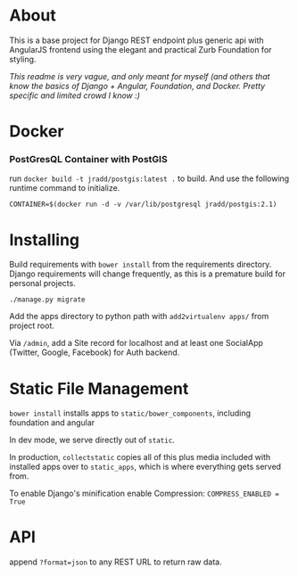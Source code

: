 # About
This is a base project for Django REST endpoint plus generic  api with AngularJS frontend using the elegant and practical Zurb Foundation for styling.

_This readme is very vague, and only meant for myself (and others that know the basics of Django + Angular, Foundation, and Docker. Pretty specific and limited crowd I know :)_
# Docker
### PostGresQL Container with PostGIS

run `docker build -t jradd/postgis:latest .` to build. 
And use the following runtime command to initialize.
```
CONTAINER=$(docker run -d -v /var/lib/postgresql jradd/postgis:2.1)
```


# Installing
Build requirements with `bower install` from the requirements directory.
Django requirements will change frequently, as this is a premature build for personal projects.


```
./manage.py migrate
```


Add the apps directory to python path with `add2virtualenv apps/` from project root.


Via `/admin`, add a Site record for localhost and at least one SocialApp (Twitter, Google, Facebook) for Auth backend.



# Static File Management

`bower install` installs apps to `static/bower_components`, including foundation and angular

In dev mode, we serve directly out of `static`.

In production, `collectstatic` copies all of this plus media included with installed apps over to `static_apps`, which is where everything gets served from.

To enable Django's minification enable Compression:
`COMPRESS_ENABLED = True`

# API

append `?format=json` to any REST URL to return raw data.
